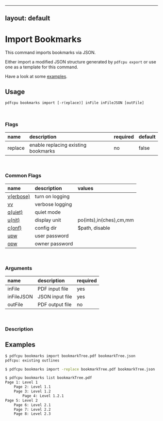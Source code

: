 
---
layout: default
---

# Import Bookmarks

This command imports bookmarks via JSON.

Either import a modified JSON structure generated by `pdfcpu export`
or use one as a template for this command.

Have a look at some [examples](#examples).

## Usage

```
pdfcpu bookmarks import [-r(eplace)] inFile inFileJSON [outFile]
```

<br>

### Flags

| name      | description    | required | default
|:----------|:---------------|:---------|:-------
| replace   | enable replacing existing bookmarks        | no       | false

<br>

### Common Flags

| name                                            | description     | values
|:------------------------------------------------|:----------------|:-------
| [v(erbose)](../getting_started/common_flags.md) | turn on logging |
| [vv](../getting_started/common_flags.md)        | verbose logging |
| [q(uiet)](../getting_started/common_flags.md)   | quiet mode      |
| [u(nit)](../getting_started/common_flags.md)    | display unit    | po(ints),in(ches),cm,mm
| [c(onf)](../getting_started/common_flags.md)       | config dir      | $path, disable
| [upw](../getting_started/common_flags.md)          | user password   |
| [opw](../getting_started/common_flags.md)          | owner password  |

<br>

### Arguments

| name         | description         | required
|:-------------|:--------------------|:--------
| inFile       | PDF input file      | yes
| inFileJSON   | JSON input file      | yes
| outFile      | PDF output file     | no

<br>


### Description


## Examples

```sh
$ pdfcpu bookmarks import bookmarkTree.pdf bookmarkTree.json
pdfcpu: existing outlines

$ pdfcpu bookmarks import -replace bookmarkTree.pdf bookmarkTree.json

$ pdfcpu bookmarks list bookmarkTree.pdf
Page 1: Level 1
    Page 2: Level 1.1
    Page 3: Level 1.2
        Page 4: Level 1.2.1
Page 5: Level 2
    Page 6: Level 2.1
    Page 7: Level 2.2
    Page 8: Level 2.3
```
